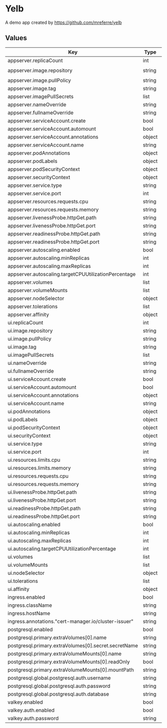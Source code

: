 # Yelb

A demo app created by https://github.com/mreferre/yelb

## Values

| Key | Type | Default | Description |
|-----|------|---------|-------------|
| appserver.replicaCount | int | `1` |  |
| appserver.image.repository | string | `"quay.io/fairwinds/yelb-appserver"` |  |
| appserver.image.pullPolicy | string | `"Always"` |  |
| appserver.image.tag | string | `"v0.6.0"` |  |
| appserver.imagePullSecrets | list | `[]` |  |
| appserver.nameOverride | string | `""` |  |
| appserver.fullnameOverride | string | `""` |  |
| appserver.serviceAccount.create | bool | `true` |  |
| appserver.serviceAccount.automount | bool | `false` |  |
| appserver.serviceAccount.annotations | object | `{}` |  |
| appserver.serviceAccount.name | string | `""` |  |
| appserver.podAnnotations | object | `{}` |  |
| appserver.podLabels | object | `{}` |  |
| appserver.podSecurityContext | object | `{}` |  |
| appserver.securityContext | object | `{}` |  |
| appserver.service.type | string | `"ClusterIP"` |  |
| appserver.service.port | int | `4567` |  |
| appserver.resources.requests.cpu | string | `"100m"` |  |
| appserver.resources.requests.memory | string | `"128Mi"` |  |
| appserver.livenessProbe.httpGet.path | string | `"/api/hostname"` |  |
| appserver.livenessProbe.httpGet.port | string | `"http"` |  |
| appserver.readinessProbe.httpGet.path | string | `"/api/getstats"` |  |
| appserver.readinessProbe.httpGet.port | string | `"http"` |  |
| appserver.autoscaling.enabled | bool | `true` |  |
| appserver.autoscaling.minReplicas | int | `2` |  |
| appserver.autoscaling.maxReplicas | int | `100` |  |
| appserver.autoscaling.targetCPUUtilizationPercentage | int | `80` |  |
| appserver.volumes | list | `[]` |  |
| appserver.volumeMounts | list | `[]` |  |
| appserver.nodeSelector | object | `{}` |  |
| appserver.tolerations | list | `[]` |  |
| appserver.affinity | object | `{}` |  |
| ui.replicaCount | int | `1` |  |
| ui.image.repository | string | `"quay.io/fairwinds/yelb-ui"` |  |
| ui.image.pullPolicy | string | `"Always"` |  |
| ui.image.tag | string | `"v0.1.0"` |  |
| ui.imagePullSecrets | list | `[]` |  |
| ui.nameOverride | string | `""` |  |
| ui.fullnameOverride | string | `""` |  |
| ui.serviceAccount.create | bool | `true` |  |
| ui.serviceAccount.automount | bool | `false` |  |
| ui.serviceAccount.annotations | object | `{}` |  |
| ui.serviceAccount.name | string | `""` |  |
| ui.podAnnotations | object | `{}` |  |
| ui.podLabels | object | `{}` |  |
| ui.podSecurityContext | object | `{}` |  |
| ui.securityContext | object | `{}` |  |
| ui.service.type | string | `"ClusterIP"` |  |
| ui.service.port | int | `80` |  |
| ui.resources.limits.cpu | string | `"100m"` |  |
| ui.resources.limits.memory | string | `"128Mi"` |  |
| ui.resources.requests.cpu | string | `"100m"` |  |
| ui.resources.requests.memory | string | `"128Mi"` |  |
| ui.livenessProbe.httpGet.path | string | `"/"` |  |
| ui.livenessProbe.httpGet.port | string | `"http"` |  |
| ui.readinessProbe.httpGet.path | string | `"/"` |  |
| ui.readinessProbe.httpGet.port | string | `"http"` |  |
| ui.autoscaling.enabled | bool | `true` |  |
| ui.autoscaling.minReplicas | int | `2` |  |
| ui.autoscaling.maxReplicas | int | `100` |  |
| ui.autoscaling.targetCPUUtilizationPercentage | int | `80` |  |
| ui.volumes | list | `[]` |  |
| ui.volumeMounts | list | `[]` |  |
| ui.nodeSelector | object | `{}` |  |
| ui.tolerations | list | `[]` |  |
| ui.affinity | object | `{}` |  |
| ingress.enabled | bool | `true` |  |
| ingress.className | string | `"nginx-ingress"` |  |
| ingress.hostName | string | `"yelb.sandbox.hillghost.com"` |  |
| ingress.annotations."cert-manager.io/cluster-issuer" | string | `"letsencrypt-prod"` |  |
| postgresql.enabled | bool | `true` |  |
| postgresql.primary.extraVolumes[0].name | string | `"init"` |  |
| postgresql.primary.extraVolumes[0].secret.secretName | string | `"yelb-db-init"` |  |
| postgresql.primary.extraVolumeMounts[0].name | string | `"init"` |  |
| postgresql.primary.extraVolumeMounts[0].readOnly | bool | `true` |  |
| postgresql.primary.extraVolumeMounts[0].mountPath | string | `"/init/"` |  |
| postgresql.global.postgresql.auth.username | string | `"yelb"` |  |
| postgresql.global.postgresql.auth.password | string | `"yelb"` |  |
| postgresql.global.postgresql.auth.database | string | `"yelbdatabase"` |  |
| valkey.enabled | bool | `true` |  |
| valkey.auth.enabled | bool | `false` |  |
| valkey.auth.password | string | `"foobar"` |  |
